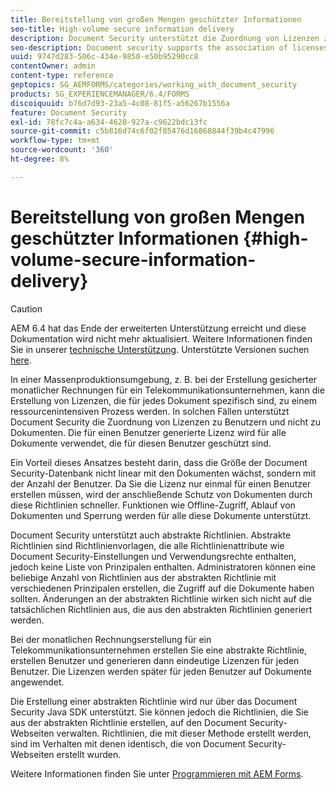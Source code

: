 ```yaml
---
title: Bereitstellung von großen Mengen geschützter Informationen
seo-title: High-volume secure information delivery
description: Document Security unterstützt die Zuordnung von Lizenzen zu Benutzern und nicht zu Dokumenten in Massenproduktionsumgebungen.
seo-description: Document security supports the association of licenses to users, rather than to the documents in mass production environments.
uuid: 9747d283-506c-434e-9850-e50b95290cc8
contentOwner: admin
content-type: reference
geptopics: SG_AEMFORMS/categories/working_with_document_security
products: SG_EXPERIENCEMANAGER/6.4/FORMS
discoiquuid: b76d7d93-23a5-4c08-81f5-a56267b1556a
feature: Document Security
exl-id: 78fc7c4a-a634-4628-927a-c9622bdc13fc
source-git-commit: c5b816d74c6f02f85476d16868844f39b4c47996
workflow-type: tm+mt
source-wordcount: '360'
ht-degree: 8%

---
```


# Bereitstellung von großen Mengen geschützter Informationen {#high-volume-secure-information-delivery}

>[!CAUTION]
>
>AEM 6.4 hat das Ende der erweiterten Unterstützung erreicht und diese Dokumentation wird nicht mehr aktualisiert. Weitere Informationen finden Sie in unserer [technische Unterstützung](https://helpx.adobe.com/de/support/programs/eol-matrix.html). Unterstützte Versionen suchen [here](https://experienceleague.adobe.com/docs/?lang=de).

In einer Massenproduktionsumgebung, z. B. bei der Erstellung gesicherter monatlicher Rechnungen für ein Telekommunikationsunternehmen, kann die Erstellung von Lizenzen, die für jedes Dokument spezifisch sind, zu einem ressourcenintensiven Prozess werden. In solchen Fällen unterstützt Document Security die Zuordnung von Lizenzen zu Benutzern und nicht zu Dokumenten. Die für einen Benutzer generierte Lizenz wird für alle Dokumente verwendet, die für diesen Benutzer geschützt sind.

Ein Vorteil dieses Ansatzes besteht darin, dass die Größe der Document Security-Datenbank nicht linear mit den Dokumenten wächst, sondern mit der Anzahl der Benutzer. Da Sie die Lizenz nur einmal für einen Benutzer erstellen müssen, wird der anschließende Schutz von Dokumenten durch diese Richtlinien schneller. Funktionen wie Offline-Zugriff, Ablauf von Dokumenten und Sperrung werden für alle diese Dokumente unterstützt.

Document Security unterstützt auch abstrakte Richtlinien. Abstrakte Richtlinien sind Richtlinienvorlagen, die alle Richtlinienattribute wie Document Security-Einstellungen und Verwendungsrechte enthalten, jedoch keine Liste von Prinzipalen enthalten. Administratoren können eine beliebige Anzahl von Richtlinien aus der abstrakten Richtlinie mit verschiedenen Prinzipalen erstellen, die Zugriff auf die Dokumente haben sollten. Änderungen an der abstrakten Richtlinie wirken sich nicht auf die tatsächlichen Richtlinien aus, die aus den abstrakten Richtlinien generiert werden.

Bei der monatlichen Rechnungserstellung für ein Telekommunikationsunternehmen erstellen Sie eine abstrakte Richtlinie, erstellen Benutzer und generieren dann eindeutige Lizenzen für jeden Benutzer. Die Lizenzen werden später für jeden Benutzer auf Dokumente angewendet.

Die Erstellung einer abstrakten Richtlinie wird nur über das Document Security Java SDK unterstützt. Sie können jedoch die Richtlinien, die Sie aus der abstrakten Richtlinie erstellen, auf den Document Security-Webseiten verwalten. Richtlinien, die mit dieser Methode erstellt werden, sind im Verhalten mit denen identisch, die von Document Security-Webseiten erstellt wurden.

Weitere Informationen finden Sie unter [Programmieren mit AEM Forms](https://www.adobe.com/go/learn_aemforms_programming_63_de).
